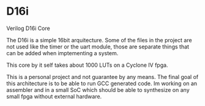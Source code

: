 # D16i
Verilog D16i Core 

The D16i is a simple 16bit arquitecture. Some of the files in the project are not used
like the timer or the uart module, those are separate things that can be added when 
imptementing a system.

This core by it self takes about 1000 LUTs on a Cyclone IV fpga.

This is a personal project and not guarantee by any means. The final goal of this
architecture is to be able to run GCC generated code. Im working on an assembler and
in a small SoC which should be able to synthesize on any small fpga
without external hardware.
